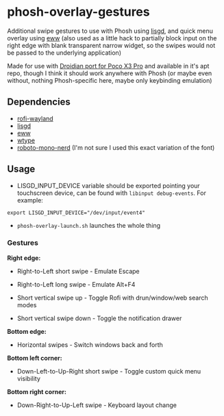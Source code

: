 # phosh-overlay-gestures
Additional swipe gestures to use with Phosh using [lisgd](https://git.sr.ht/~mil/lisgd), and quick menu overlay using [eww](https://github.com/elkowar/eww) (also used as a little hack to partially block input on the right edge with blank transparent narrow widget, so the swipes would not be passed to the underlying application)

Made for use with [Droidian port for Poco X3 Pro](https://github.com/droidian-vayu/device-page) and available in it's apt repo, though I think it should work anywhere with Phosh (or maybe even without, nothing Phosh-specific here, maybe only keybinding emulation)

## Dependencies
- [rofi-wayland](https://github.com/lbonn/rofi)
- [lisgd](https://git.sr.ht/~mil/lisgd)
- [eww](https://github.com/elkowar/eww)
- [wtype](https://github.com/atx/wtype)
- [roboto-mono-nerd](https://github.com/manjaro-sway/nerd-fonts-roboto-mono) (I'm not sure I used this exact variation of the font)

## Usage

* LISGD_INPUT_DEVICE variable should be exported pointing your touchscreen device, can be found with `libinput debug-events`. For example:

`export LISGD_INPUT_DEVICE="/dev/input/event4"`

* `phosh-overlay-launch.sh` launches the whole thing
  
### Gestures

<b>Right edge:</b>

* Right-to-Left short swipe - Emulate Escape

* Right-to-Left long swipe - Emulate Alt+F4

* Short vertical swipe up - Toggle Rofi with drun/window/web search modes

* Short vertical swipe down - Toggle the notification drawer

<b>Bottom edge:</b>

* Horizontal swipes - Switch windows back and forth

<b>Bottom left corner:</b>

* Down-Left-to-Up-Right short swipe -  Toggle custom quick menu visibility

<b>Bottom right corner:</b>

* Down-Right-to-Up-Left swipe - Keyboard layout change
